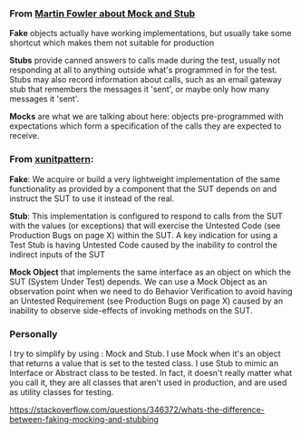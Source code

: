 ### From [Martin Fowler about Mock and Stub](http://www.martinfowler.com/articles/mocksArentStubs.html)
**Fake** objects actually have working implementations, but usually take some shortcut which makes them not suitable for production

**Stubs** provide canned answers to calls made during the test, usually not responding at all to anything outside what's programmed in for the test. Stubs may also record information about calls, such as an email gateway stub that remembers the messages it 'sent', or maybe only how many messages it 'sent'.

**Mocks** are what we are talking about here: objects pre-programmed with expectations which form a specification of the calls they are expected to receive.

### From [xunitpattern](http://xunitpatterns.com/):
**Fake**: We acquire or build a very lightweight implementation of the same functionality as provided by a component that the SUT depends on and instruct the SUT to use it instead of the real.

**Stub**: This implementation is configured to respond to calls from the SUT with the values (or exceptions) that will exercise the Untested Code (see Production Bugs on page X) within the SUT. A key indication for using a Test Stub is having Untested Code caused by the inability to control the indirect inputs of the SUT

**Mock Object** that implements the same interface as an object on which the SUT (System Under Test) depends. We can use a Mock Object as an observation point when we need to do Behavior Verification to avoid having an Untested Requirement (see Production Bugs on page X) caused by an inability to observe side-effects of invoking methods on the SUT.

### Personally
I try to simplify by using : Mock and Stub. I use Mock when it's an object that returns a value that is set to the tested class. I use Stub to mimic an Interface or Abstract class to be tested. In fact, it doesn't really matter what you call it, they are all classes that aren't used in production, and are used as utility classes for testing.

https://stackoverflow.com/questions/346372/whats-the-difference-between-faking-mocking-and-stubbing